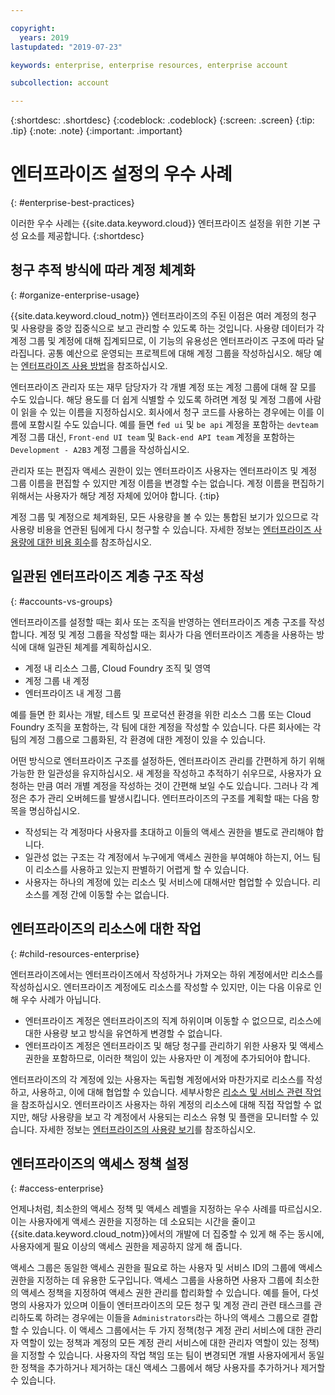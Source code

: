 ```yaml
---

copyright:
  years: 2019
lastupdated: "2019-07-23"

keywords: enterprise, enterprise resources, enterprise account

subcollection: account

---
```


{:shortdesc: .shortdesc}
{:codeblock: .codeblock}
{:screen: .screen}
{:tip: .tip}
{:note: .note}
{:important: .important}


# 엔터프라이즈 설정의 우수 사례
{: #enterprise-best-practices}

이러한 우수 사례는 {{site.data.keyword.cloud}} 엔터프라이즈 설정을 위한 기본 구성 요소를 제공합니다.
{:shortdesc}

## 청구 추적 방식에 따라 계정 체계화
{: #organize-enterprise-usage}

{{site.data.keyword.cloud_notm}} 엔터프라이즈의 주된 이점은 여러 계정의 청구 및 사용량을 중앙 집중식으로 보고 관리할 수 있도록 하는 것입니다. 사용량 데이터가 각 계정 그룹 및 계정에 대해 집계되므로, 이 기능의 유용성은 엔터프라이즈 구조에 따라 달라집니다. 공통 예산으로 운영되는 프로젝트에 대해 계정 그룹을 작성하십시오. 해당 예는 [엔터프라이즈 사용 방법](/docs/account?topic=account-enterprise#enterprise-use-cases)을 참조하십시오. 

엔터프라이즈 관리자 또는 재무 담당자가 각 개별 계정 또는 계정 그룹에 대해 잘 모를 수도 있습니다. 해당 용도를 더 쉽게 식별할 수 있도록 하려면 계정 및 계정 그룹에 사람이 읽을 수 있는 이름을 지정하십시오. 회사에서 청구 코드를 사용하는 경우에는 이를 이름에 포함시킬 수도 있습니다. 예를 들면 `fed ui` 및 `be api` 계정을 포함하는 `devteam` 계정 그룹 대신, `Front-end UI team` 및 `Back-end API team` 계정을 포함하는 `Development - A2B3` 계정 그룹을 작성하십시오. 

관리자 또는 편집자 액세스 권한이 있는 엔터프라이즈 사용자는 엔터프라이즈 및 계정 그룹 이름을 편집할 수 있지만 계정 이름을 변경할 수는 없습니다. 계정 이름을 편집하기 위해서는 사용자가 해당 계정 자체에 있어야 합니다.
{:tip}

계정 그룹 및 계정으로 체계화된, 모든 사용량을 볼 수 있는 통합된 보기가 있으므로 각 사용량 비용을 연관된 팀에게 다시 청구할 수 있습니다. 자세한 정보는 [엔터프라이즈 사용량에 대한 비용 회수](/docs/billing-usage?topic=billing-usage-enterprise-usage#enterprise-cost-recovery)를 참조하십시오. 

## 일관된 엔터프라이즈 계층 구조 작성
{: #accounts-vs-groups}

엔터프라이즈를 설정할 때는 회사 또는 조직을 반영하는 엔터프라이즈 계층 구조를 작성합니다. 계정 및 계정 그룹을 작성할 때는 회사가 다음 엔터프라이즈 계층을 사용하는 방식에 대해 일관된 체계를 계획하십시오. 
- 계정 내 리소스 그룹, Cloud Foundry 조직 및 영역
- 계정 그룹 내 계정
- 엔터프라이즈 내 계정 그룹

예를 들면 한 회사는 개발, 테스트 및 프로덕션 환경을 위한 리소스 그룹 또는 Cloud Foundry 조직을 포함하는, 각 팀에 대한 계정을 작성할 수 있습니다. 다른 회사에는 각 팀의 계정 그룹으로 그룹화된, 각 환경에 대한 계정이 있을 수 있습니다. 

어떤 방식으로 엔터프라이즈 구조를 설정하든, 엔터프라이즈 관리를 간편하게 하기 위해 가능한 한 일관성을 유지하십시오. 새 계정을 작성하고 추적하기 쉬우므로, 사용자가 요청하는 만큼 여러 개별 계정을 작성하는 것이 간편해 보일 수도 있습니다. 그러나 각 계정은 추가 관리 오버헤드를 발생시킵니다. 엔터프라이즈의 구조를 계획할 때는 다음 항목을 명심하십시오. 
- 작성되는 각 계정마다 사용자를 초대하고 이들의 액세스 권한을 별도로 관리해야 합니다. 
- 일관성 없는 구조는 각 계정에서 누구에게 액세스 권한을 부여해야 하는지, 어느 팀이 리소스를 사용하고 있는지 판별하기 어렵게 할 수 있습니다. 
- 사용자는 하나의 계정에 있는 리소스 및 서비스에 대해서만 협업할 수 있습니다. 리소스를 계정 간에 이동할 수는 없습니다. 

## 엔터프라이즈의 리소스에 대한 작업
{: #child-resources-enterprise}

엔터프라이즈에서는 엔터프라이즈에서 작성하거나 가져오는 하위 계정에서만 리소스를 작성하십시오. 엔터프라이즈 계정에도 리소스를 작성할 수 있지만, 이는 다음 이유로 인해 우수 사례가 아닙니다. 
 - 엔터프라이즈 계정은 엔터프라이즈의 직계 하위이며 이동할 수 없으므로, 리소스에 대한 사용량 보고 방식을 유연하게 변경할 수 없습니다. 
 - 엔터프라이즈 계정은 엔터프라이즈 및 해당 청구를 관리하기 위한 사용자 및 액세스 권한을 포함하므로, 이러한 책임이 있는 사용자만 이 계정에 추가되어야 합니다. 

엔터프라이즈의 각 계정에 있는 사용자는 독립형 계정에서와 마찬가지로 리소스를 작성하고, 사용하고, 이에 대해 협업할 수 있습니다. 세부사항은 [리소스 및 서비스 관련 작업](/docs/resources?topic=resources-resource)을 참조하십시오. 엔터프라이즈 사용자는 하위 계정의 리소스에 대해 직접 작업할 수 없지만, 해당 사용량을 보고 각 계정에서 사용되는 리소스 유형 및 플랜을 모니터할 수 있습니다. 자세한 정보는 [엔터프라이즈의 사용량 보기](/docs/billing-usage?topic=billing-usage-enterprise-usage)를 참조하십시오. 

## 엔터프라이즈의 액세스 정책 설정
{: #access-enterprise}

언제나처럼, 최소한의 액세스 정책 및 액세스 레벨을 지정하는 우수 사례를 따르십시오. 이는 사용자에게 액세스 권한을 지정하는 데 소요되는 시간을 줄이고 {{site.data.keyword.cloud_notm}}에서의 개발에 더 집중할 수 있게 해 주는 동시에, 사용자에게 필요 이상의 액세스 권한을 제공하지 않게 해 줍니다. 

액세스 그룹은 동일한 액세스 권한을 필요로 하는 사용자 및 서비스 ID의 그룹에 액세스 권한을 지정하는 데 유용한 도구입니다. 액세스 그룹을 사용하면 사용자 그룹에 최소한의 액세스 정책을 지정하여 액세스 권한 관리를 합리화할 수 있습니다. 예를 들어, 다섯 명의 사용자가 있으며 이들이 엔터프라이즈의 모든 청구 및 계정 관리 관련 태스크를 관리하도록 하려는 경우에는 이들을 `Administrators`라는 하나의 액세스 그룹으로 결합할 수 있습니다. 이 액세스 그룹에서는 두 가지 정책(청구 계정 관리 서비스에 대한 관리자 역할이 있는 정책과 계정의 모든 계정 관리 서비스에 대한 관리자 역할이 있는 정책)을 지정할 수 있습니다. 사용자의 작업 책임 또는 팀이 변경되면 개별 사용자에게서 동일한 정책을 추가하거나 제거하는 대신 액세스 그룹에서 해당 사용자를 추가하거나 제거할 수 있습니다. 
